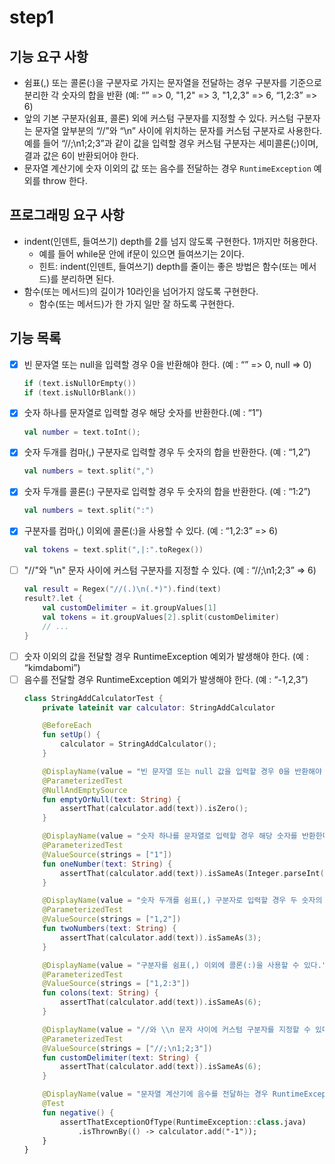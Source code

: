 # step1
## 기능 요구 사항
- 쉼표(,) 또는 콜론(:)을 구분자로 가지는 문자열을 전달하는 경우 구분자를 기준으로 분리한 각 숫자의 합을 반환 (예: “” => 0, "1,2" => 3, "1,2,3" => 6, “1,2:3” => 6)
- 앞의 기본 구분자(쉼표, 콜론) 외에 커스텀 구분자를 지정할 수 있다. 커스텀 구분자는 문자열 앞부분의 “//”와 “\n” 사이에 위치하는 문자를 커스텀 구분자로 사용한다. 예를 들어 “//;\n1;2;3”과 같이 값을 입력할 경우 커스텀 구분자는 세미콜론(;)이며, 결과 값은 6이 반환되어야 한다.
- 문자열 계산기에 숫자 이외의 값 또는 음수를 전달하는 경우 `RuntimeException` 예외를 throw 한다.
## 프로그래밍 요구 사항
- indent(인덴트, 들여쓰기) depth를 2를 넘지 않도록 구현한다. 1까지만 허용한다.
  - 예를 들어 while문 안에 if문이 있으면 들여쓰기는 2이다.
  - 힌트: indent(인덴트, 들여쓰기) depth를 줄이는 좋은 방법은 함수(또는 메서드)를 분리하면 된다.
- 함수(또는 메서드)의 길이가 10라인을 넘어가지 않도록 구현한다.
  - 함수(또는 메서드)가 한 가지 일만 잘 하도록 구현한다.
## 기능 목록
- [x] 빈 문자열 또는 null을 입력할 경우 0을 반환해야 한다. (예 : “” => 0, null => 0)
  ``` kotlin
  if (text.isNullOrEmpty())
  if (text.isNullOrBlank())
  ```
- [x] 숫자 하나를 문자열로 입력할 경우 해당 숫자를 반환한다.(예 : “1”)
  ``` kotlin
  val number = text.toInt();
  ```
- [x] 숫자 두개를 컴마(,) 구분자로 입력할 경우 두 숫자의 합을 반환한다. (예 : “1,2”)
  ``` kotlin
  val numbers = text.split(",")
  ```
- [x] 숫자 두개를 콜론(:) 구분자로 입력할 경우 두 숫자의 합을 반환한다. (예 : “1:2”)
  ``` kotlin
  val numbers = text.split(":")
  ```
- [x] 구분자를 컴마(,) 이외에 콜론(:)을 사용할 수 있다. (예 : “1,2:3” => 6)
  ``` kotlin
  val tokens = text.split(",|:".toRegex())
  ```
- [ ] "//"와 "\n" 문자 사이에 커스텀 구분자를 지정할 수 있다. (예 : “//;\n1;2;3” => 6)
  ``` kotlin
  val result = Regex("//(.)\n(.*)").find(text)
  result?.let {
      val customDelimiter = it.groupValues[1]
      val tokens = it.groupValues[2].split(customDelimiter)
      // ...
  }
  ```
- [ ] 숫자 이외의 값을 전달할 경우 RuntimeException 예외가 발생해야 한다. (예 : “kimdabomi”)
- [ ] 음수를 전달할 경우 RuntimeException 예외가 발생해야 한다. (예 : “-1,2,3”)
  ``` kotlin
  class StringAddCalculatorTest {
      private lateinit var calculator: StringAddCalculator
  
      @BeforeEach
      fun setUp() {
          calculator = StringAddCalculator();
      }
  
      @DisplayName(value = "빈 문자열 또는 null 값을 입력할 경우 0을 반환해야 한다.")
      @ParameterizedTest
      @NullAndEmptySource
      fun emptyOrNull(text: String) {
          assertThat(calculator.add(text)).isZero();
      }
  
      @DisplayName(value = "숫자 하나를 문자열로 입력할 경우 해당 숫자를 반환한다.")
      @ParameterizedTest
      @ValueSource(strings = ["1"])
      fun oneNumber(text: String) {
          assertThat(calculator.add(text)).isSameAs(Integer.parseInt(text));
      }
  
      @DisplayName(value = "숫자 두개를 쉼표(,) 구분자로 입력할 경우 두 숫자의 합을 반환한다.")
      @ParameterizedTest
      @ValueSource(strings = ["1,2"])
      fun twoNumbers(text: String) {
          assertThat(calculator.add(text)).isSameAs(3);
      }
  
      @DisplayName(value = "구분자를 쉼표(,) 이외에 콜론(:)을 사용할 수 있다.")
      @ParameterizedTest
      @ValueSource(strings = ["1,2:3"])
      fun colons(text: String) {
          assertThat(calculator.add(text)).isSameAs(6);
      }
  
      @DisplayName(value = "//와 \\n 문자 사이에 커스텀 구분자를 지정할 수 있다.")
      @ParameterizedTest
      @ValueSource(strings = ["//;\n1;2;3"])
      fun customDelimiter(text: String) {
          assertThat(calculator.add(text)).isSameAs(6);
      }
  
      @DisplayName(value = "문자열 계산기에 음수를 전달하는 경우 RuntimeException 예외 처리를 한다.")
      @Test
      fun negative() {
          assertThatExceptionOfType(RuntimeException::class.java)
              .isThrownBy(() -> calculator.add("-1"));
      }
  }
  ```
